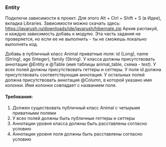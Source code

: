 
### Entity

Подключи зависимости в проект. Для этого Alt + Ctrl + Shift + S (в Идее), вкладка Libraries.
Зависимости можно скачать здесь: https://javarush.ru/downloads/ide/javarush/hibernate.zip
Архив распакуй, и каждую зависимость добавь к модулю. Эта часть задания не проверяется, но если ее не выполнить - ты не сможешь локально выполнять код.

Добавь в публичный класс Animal приватные поля: id (Long), name (String), age (Integer), family (String).
У класса должны присутствовать аннотации @Entity и @Table (имя таблицы animal_table, схема - test).
У всех полей должны присутствовать геттеры и сеттеры.
У поля id должна присутствовать соответствующая аннотация.
У остальных полей должна присутствовать аннотация @Column, в которой указано имя колонки. Имя колонки совпадает с названием поля.


#### Требования:
1.	Должен существовать публичный класс Animal с четырьмя приватными полями
2.	У всех полей должны быть публичные геттеры и сеттеры
3.	Аннотации уровня класса должны быть расставлены согласно условию
4.	Аннотации уровня поля должны быть расставлены согласно условию

